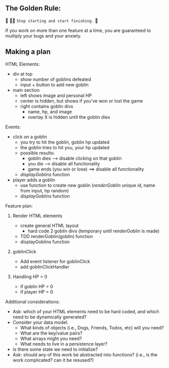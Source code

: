 ## The Golden Rule: 

🦸 🦸‍♂️ `Stop starting and start finishing.` 🏁

If you work on more than one feature at a time, you are guaranteed to multiply your bugs and your anxiety.

## Making a plan
HTML Elements:
- div at top
    - show number of goblins defeated
    - input + button to add new goblin
- main section
    - left shows image and personal HP
    - center is hidden, but shows if you've won or lost the game
    - right contains goblin divs
        - name, hp, and image
        - overlay X is hidden until the goblin dies

Events:
- click on a goblin
    - you try to hit the goblin, goblin hp updated
    - the goblin tries to hit you, your hp updated
    - possible results:
        - goblin dies --> disable clicking on that goblin
        - you die --> disable all functionality
        - game ends (you win or lose) ==> disable all functionality
    - *displayGoblins* function
- player adds a goblin
    - use function to create new goblin (*renderGoblin* unique id, name from input, hp random)
    - *displayGoblins* function

Feature plan:
1. Render HTML elements
    - create general HTML layout
        - hard code 2 goblin divs (temporary until renderGoblin is made)
    - TDD renderGoblin(goblin) function
    - displayGoblins function

2. goblinClick 
    - Add event listener for goblinClick
    - add goblinClickHandler

3. Handling HP = 0
    - if goblin HP = 0
    - if player HP = 0


Additional considerations:
- Ask: which of your HTML elements need to be hard coded, and which need to be dynamically generated?
- Consider your data model. 
  - What kinds of objects (i.e., Dogs, Friends, Todos, etc) will you need? 
  - What are the key/value pairs? 
  - What arrays might you need? 
  - What needs to live in a persistence layer?
- Is there some state we need to initialize?
- Ask: should any of this work be abstracted into functions? (i.e., is the work complicated? can it be resused?)
